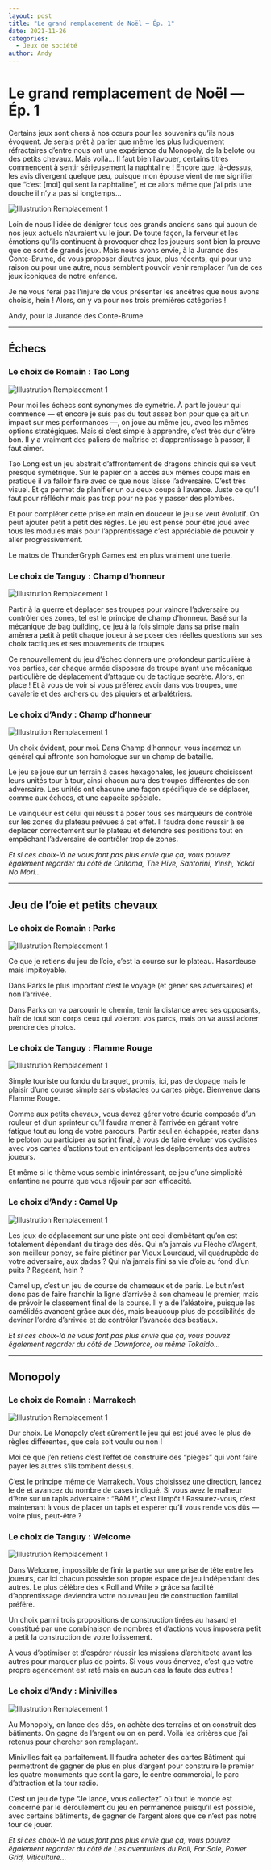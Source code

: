 ```yaml
---
layout: post
title: "Le grand remplacement de Noël — Ép. 1"
date: 2021-11-26
categories: 
  - Jeux de société
author: Andy
---
```

# Le grand remplacement de Noël — Ép. 1

Certains jeux sont chers à nos cœurs pour les souvenirs qu’ils nous évoquent. Je serais prêt à parier que même les plus ludiquement réfractaires d’entre nous ont une expérience du Monopoly, de la belote ou des petits chevaux. Mais voilà… Il faut bien l’avouer, certains titres commencent à sentir sérieusement la naphtaline ! Encore que, là-dessus, les avis divergent quelque peu, puisque mon épouse vient de me signifier que “c’est [moi] qui sent la naphtaline”, et ce alors même que j’ai pris une douche il n’y a pas si longtemps…

![Illustrution Remplacement 1](/_images/images/remplacement1.jpeg)

Loin de nous l’idée de dénigrer tous ces grands anciens sans qui aucun de nos jeux actuels n’auraient vu le jour. De toute façon, la ferveur et les émotions qu’ils continuent à provoquer chez les joueurs sont bien la preuve que ce sont de grands jeux. Mais nous avons envie, à la Jurande des Conte-Brume, de vous proposer d’autres jeux, plus récents, qui pour une raison ou pour une autre, nous semblent pouvoir venir remplacer l’un de ces jeux iconiques de notre enfance.

Je ne vous ferai pas l’injure de vous présenter les ancêtres que nous avons choisis, hein ! Alors, on y va pour nos trois premières catégories !

Andy, pour la Jurande des Conte-Brume

---

## Échecs
### Le choix de Romain : Tao Long

![Illustrution Remplacement 1](/_images/images/taolong.jpeg)

Pour moi les échecs sont synonymes de symétrie. À part le joueur qui commence — et encore je suis pas du tout assez bon pour que ça ait un impact sur mes performances —, on joue au même jeu, avec les mêmes options stratégiques. Mais si c’est simple à apprendre, c’est très dur d’être bon. Il y a vraiment des paliers de maîtrise et d’apprentissage à passer, il faut aimer.

Tao Long est un jeu abstrait d’affrontement de dragons chinois qui se veut presque symétrique. Sur le papier on a accès aux mêmes coups mais en pratique il va falloir faire avec ce que nous laisse l’adversaire. C’est très visuel. Et ça permet de planifier un ou deux coups à l’avance. Juste ce qu’il faut pour réfléchir mais pas trop pour ne pas y passer des plombes.

Et pour compléter cette prise en main en douceur le jeu se veut évolutif. On peut ajouter petit à petit des règles. Le jeu est pensé pour être joué avec tous les modules mais pour l’apprentissage c’est appréciable de pouvoir y aller progressivement.

Le matos de ThunderGryph Games est en plus vraiment une tuerie.

### Le choix de Tanguy : Champ d’honneur

![Illustrution Remplacement 1](/_images/images/champhonneur.jpeg)

Partir à la guerre et déplacer ses troupes pour vaincre l’adversaire ou contrôler des zones, tel est le principe de champ d’honneur. Basé sur la mécanique de bag building, ce jeu à la fois simple dans sa prise main amènera petit à petit chaque joueur à se poser des réelles questions sur ses choix tactiques et ses mouvements de troupes.

Ce renouvellement du jeu d’échec donnera une profondeur particulière à vos parties, car chaque armée disposera de troupe ayant une mécanique particulière de déplacement d’attaque ou de tactique secrète. Alors, en place ! Et à vous de voir si vous préférez avoir dans vos troupes, une cavalerie et des archers ou des piquiers et arbalétriers.

### Le choix d’Andy : Champ d’honneur

![Illustrution Remplacement 1](/_images/images/champhonneur2.jpeg)

Un choix évident, pour moi. Dans Champ d’honneur, vous incarnez un général qui affronte son homologue sur un champ de bataille.

Le jeu se joue sur un terrain à cases hexagonales, les joueurs choisissent leurs unités tour à tour, ainsi chacun aura des troupes différentes de son adversaire. Les unités ont chacune une façon spécifique de se déplacer, comme aux échecs, et une capacité spéciale.

Le vainqueur est celui qui réussit à poser tous ses marqueurs de contrôle sur les zones du plateau prévues à cet effet. Il faudra donc réussir à se déplacer correctement sur le plateau et défendre ses positions tout en empêchant l’adversaire de contrôler trop de zones.

*Et si ces choix-là ne vous font pas plus envie que ça, vous pouvez également regarder du côté de Onitama, The Hive, Santorini, Yinsh, Yokai No Mori…*

---

## Jeu de l’oie et petits chevaux
### Le choix de Romain : Parks

![Illustrution Remplacement 1](/_images/images/parks.jpeg)

Ce que je retiens du jeu de l’oie, c’est la course sur le plateau. Hasardeuse mais impitoyable.

Dans Parks le plus important c’est le voyage (et gêner ses adversaires) et non l’arrivée.

Dans Parks on va parcourir le chemin, tenir la distance avec ses opposants, haïr de tout son corps ceux qui voleront vos parcs, mais on va aussi adorer prendre des photos.

### Le choix de Tanguy : Flamme Rouge

![Illustrution Remplacement 1](/_images/images/flammerouge.jpeg)

Simple touriste ou fondu du braquet, promis, ici, pas de dopage mais le plaisir d’une course simple sans obstacles ou cartes piège. Bienvenue dans Flamme Rouge.

Comme aux petits chevaux, vous devez gérer votre écurie composée d’un rouleur et d’un sprinteur qu’il faudra mener à l’arrivée en gérant votre fatigue tout au long de votre parcours. Partir seul en échappée, rester dans le peloton ou participer au sprint final, à vous de faire évoluer vos cyclistes avec vos cartes d’actions tout en anticipant les déplacements des autres joueurs.

Et même si le thème vous semble inintéressant, ce jeu d’une simplicité enfantine ne pourra que vous réjouir par son efficacité.

### Le choix d’Andy : Camel Up

![Illustrution Remplacement 1](/_images/images/camelup.jpeg)

Les jeux de déplacement sur une piste ont ceci d’embêtant qu’on est totalement dépendant du tirage des dés. Qui n’a jamais vu Flèche d’Argent, son meilleur poney, se faire piétiner par Vieux Lourdaud, vil quadrupède de votre adversaire, aux dadas ? Qui n’a jamais fini sa vie d’oie au fond d’un puits ? Rageant, hein ?

Camel up, c’est un jeu de course de chameaux et de paris. Le but n’est donc pas de faire franchir la ligne d’arrivée à son chameau le premier, mais de prévoir le classement final de la course. Il y a de l’aléatoire, puisque les camélidés avancent grâce aux dés, mais beaucoup plus de possibilités de deviner l’ordre d’arrivée et de contrôler l’avancée des bestiaux.

*Et si ces choix-là ne vous font pas plus envie que ça, vous pouvez également regarder du côté de Downforce, ou même Tokaido…*

---

## Monopoly
### Le choix de Romain : Marrakech

![Illustrution Remplacement 1](/_images/images/marrakech.jpeg)

Dur choix. Le Monopoly c’est sûrement le jeu qui est joué avec le plus de règles différentes, que cela soit voulu ou non !

Moi ce que j’en retiens c’est l’effet de construire des “pièges” qui vont faire payer les autres s’ils tombent dessus.

C’est le principe même de Marrakech. Vous choisissez une direction, lancez le dé et avancez du nombre de cases indiqué. Si vous avez le malheur d’être sur un tapis adversaire : “BAM !”, c’est l’impôt ! Rassurez-vous, c’est maintenant à vous de placer un tapis et espérer qu’il vous rende vos dûs — voire plus, peut-être ?

### Le choix de Tanguy : Welcome

![Illustrution Remplacement 1](/_images/images/welcome.jpeg)

Dans Welcome, impossible de finir la partie sur une prise de tête entre les joueurs, car ici chacun possède son propre espace de jeu indépendant des autres. Le plus célèbre des « Roll and Write » grâce sa facilité d’apprentissage deviendra votre nouveau jeu de construction familial préféré.

Un choix parmi trois propositions de construction tirées au hasard et constitué par une combinaison de nombres et d’actions vous imposera petit à petit la construction de votre lotissement.

À vous d’optimiser et d’espérer réussir les missions d’architecte avant les autres pour marquer plus de points. Si vous vous énervez, c’est que votre propre agencement est raté mais en aucun cas la faute des autres !

### Le choix d’Andy : Minivilles

![Illustrution Remplacement 1](/_images/images/miniville.jpeg)

Au Monopoly, on lance des dés, on achète des terrains et on construit des bâtiments. On gagne de l’argent ou on en perd. Voilà les critères que j’ai retenus pour chercher son remplaçant.

Minivilles fait ça parfaitement. Il faudra acheter des cartes Bâtiment qui permettront de gagner de plus en plus d’argent pour construire le premier les quatre monuments que sont la gare, le centre commercial, le parc d’attraction et la tour radio.

C’est un jeu de type “Je lance, vous collectez” où tout le monde est concerné par le déroulement du jeu en permanence puisqu’il est possible, avec certains bâtiments, de gagner de l’argent alors que ce n’est pas notre tour de jouer.

*Et si ces choix-là ne vous font pas plus envie que ça, vous pouvez également regarder du côté de Les aventuriers du Rail, For Sale, Power Grid, Viticulture…*
